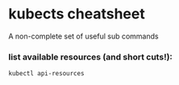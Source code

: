 # kubects cheatsheet

A non-complete set of useful sub commands

### list available resources (and short cuts!):

``` kubectl api-resources ``` 



